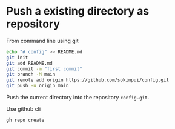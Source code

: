 # Push a existing directory as repository
From command line using git
```sh
echo "# config" >> README.md
git init
git add README.md
git commit -m "first commit"
git branch -M main
git remote add origin https://github.com/sokinpui/config.git
git push -u origin main
```
Push the current directory into the repository `config.git`.

Use github cli
```sh
gh repo create
```
